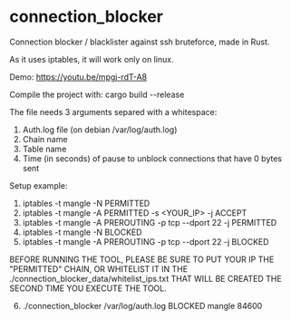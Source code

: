 # connection_blocker
Connection blocker / blacklister against ssh bruteforce, made in Rust.

As it uses iptables, it will work only on linux.

Demo: https://youtu.be/mpgj-rdT-A8

Compile the project with: cargo build --release

The file needs 3 arguments separed with a whitespace: 
  1) Auth.log file (on debian /var/log/auth.log)
  2) Chain name
  3) Table name
  4) Time (in seconds) of pause to unblock connections that have 0 bytes sent

Setup example:
  1) iptables -t mangle -N PERMITTED
  2) iptables -t mangle -A PERMITTED -s <YOUR_IP> -j ACCEPT
  3) iptables -t mangle -A PREROUTING -p tcp --dport 22 -j PERMITTED
  4) iptables -t mangle -N BLOCKED
  5) iptables -t mangle -A PREROUTING -p tcp --dport 22 -j BLOCKED
  
BEFORE RUNNING THE TOOL, PLEASE BE SURE TO PUT YOUR IP THE "PERMITTED" CHAIN, OR WHITELIST IT IN THE ./connection_blocker_data/whitelist_ips.txt THAT WILL BE CREATED THE SECOND TIME YOU EXECUTE THE TOOL.
  
  6) ./connection_blocker /var/log/auth.log BLOCKED mangle 84600
